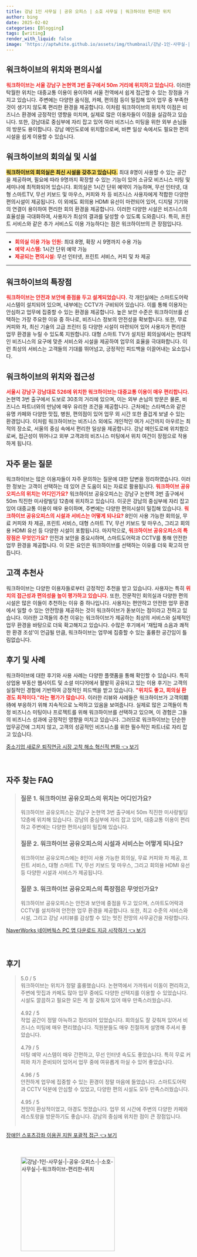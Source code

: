```yaml
---
title: 강남 1인 사무실 | 공유 오피스 | 소호 사무실 | 워크하이브 편리한 위치
author: bing
date: 2025-02-02
categories: [Blogging]
tags: [writing]
render_with_liquid: false
image: 'https://aptwhite.github.io/assets/img/thumbnail/강남-1인-사무실-|-공유-오피스-|-소호-사무실-|-워크하이브-편리한-위치.webp'
---
```



<h2 id='위치과편의시설'>워크하이브의 위치와 편의시설</h2>

<p><b><span style="color: #ee2323;">워크하이브는 서울 강남구 논현역 3번 출구에서 50m 거리에 위치하고 있습니다.</span></b> 이러한 탁월한 위치는 대중교통 이용이 용이하여 서울 전역에서 쉽게 접근할 수 있는 장점을 가지고 있습니다. 주변에는 다양한 음식점, 카페, 편의점 등이 밀집해 있어 업무 중 부족한 것이 생기지 않도록 편리한 환경을 제공합니다. 이처럼 워크하이브의 위치적 이점은 비즈니스 환경에 긍정적인 영향을 미치며, 실제로 많은 이용자들이 이점을 실감하고 있습니다. 또한, 강남대로 중심부에 자리 잡고 있어 여러 비즈니스 미팅을 위한 외부 손님들의 방문도 용이합니다. 강남 메인도로에 위치함으로써, 바쁜 일상 속에서도 필요한 편의시설을 쉽게 이용할 수 있습니다.</p>

<h2 id='회의실시설'>워크하이브의 회의실 및 시설</h2>

<p><b><span style="background-color: #ffe066;">워크하이브의 회의실은 최신 시설을 갖추고 있습니다.</span></b> 최대 8명이 사용할 수 있는 공간을 제공하며, 필요에 따라 9명까지 확장할 수 있는 기능이 있어 소규모 비즈니스 미팅 및 세미나에 최적화되어 있습니다. 회의실은 1시간 단위 예약이 가능하며, 무선 인터넷, 대형 스마트TV, 무선 키보드 및 마우스, 커피와 차 등 비즈니스 사용자에게 적합한 다양한 편의시설이 제공됩니다. 이 외에도 회의용 HDMI 유선이 마련되어 있어, 디지털 기기와의 연결이 용이하여 편리한 회의 환경을 제공합니다. 이러한 다양한 시설은 비즈니스의 효율성을 극대화하여, 사용자가 최상의 결과를 달성할 수 있도록 도와줍니다. 특히, 프린트 서비스와 같은 추가 서비스도 이용 가능하다는 점은 워크하이브의 큰 장점입니다.</p>

<hr />

<ul>
    <li><b><span style="color: #ee2323;">회의실 이용 가능 인원:</span></b> 최대 8명, 확장 시 9명까지 수용 가능</li>
    <li><b><span style="color: #ee2323;">예약 시스템:</span></b> 1시간 단위 예약 가능</li>
    <li><b><span style="color: #ee2323;">제공되는 편의시설:</span></b> 무선 인터넷, 프린트 서비스, 커피 및 차 제공</li>
</ul>

<hr />

<h2 id='특장점'>워크하이브의 특장점</h2>

<p><b><span style="color: #ee2323;">워크하이브는 안전과 보안에 중점을 두고 설계되었습니다.</span></b> 각 개인실에는 스마트도어락 시스템이 설치되어 있으며, 내부에는 CCTV가 구비되어 있습니다. 이를 통해 이용자는 안심하고 업무에 집중할 수 있는 환경을 제공합니다. 높은 보안 수준은 워크하이브를 선택하는 가장 주요한 이유 중 하나로, 비즈니스 정보의 안전성을 확보합니다. 또한, 무료 커피와 차, 최신 기술의 고급 프린터 등 다양한 시설이 마련되어 있어 사용자가 편리한 업무 환경을 누릴 수 있도록 지원합니다. 대형 스마트 TV가 설치된 회의실에서는 현대적인 비즈니스의 요구에 맞춘 서비스와 시설을 제공하여 업무의 효율을 극대화합니다. 이런 최상의 서비스는 고객들의 기대를 뛰어넘고, 긍정적인 피드백을 이끌어내는 요소입니다.</p>

<h2 id='위치와접근성'>워크하이브의 위치와 접근성</h2>

<p><b><span style="color: #ee2323;">서울시 강남구 강남대로 526에 위치한 워크하이브는 대중교통 이용이 매우 편리합니다.</span></b> 논현역 3번 출구에서 도보로 30초의 거리에 있으며, 이는 외부 손님의 방문은 물론, 비즈니스 파트너와의 만남에 매우 유리한 조건을 제공합니다. 근처에는 스타벅스와 같은 유명 카페와 다양한 맛집, 병원, 편의점이 있어 업무 외 시간 또한 즐겁게 보낼 수 있는 환경입니다. 이처럼 워크하이브는 비즈니스 외에도 개인적인 여가 시간까지 아우르는 최적의 장소로, 서울의 중심 속에서 편리한 일상을 제공합니다. 강남 메인도로에 위치함으로써, 접근성이 뛰어나고 외부 고객과의 비즈니스 미팅에서 위치 여건이 장점으로 작용하게 됩니다.</p>

<h2 id='자주묻는질문'>자주 묻는 질문</h2>

<p>워크하이브는 많은 이용자들이 자주 문의하는 질문에 대한 답변을 정리하였습니다. 이러한 정보는 고객이 선택하는 데 있어 큰 도움이 되는 자료로 활용됩니다. <b><span style="color: #ee2323;">워크하이브 공유오피스의 위치는 어디인가요?</span></b> 워크하이브 공유오피스는 강남구 논현역 3번 출구에서 50m 직진한 미사랑빌딩 12층에 위치하고 있습니다. 이곳은 강남의 중심부에 자리 잡고 있어 대중교통 이용이 매우 용이하며, 주변에는 다양한 편의시설이 밀집해 있습니다. <b><span style="color: #ee2323;">워크하이브 공유오피스의 시설과 서비스는 어떻게 되나요?</span></b> 8인이 사용 가능한 회의실, 무료 커피와 차 제공, 프린트 서비스, 대형 스마트 TV, 무선 키보드 및 마우스, 그리고 회의용 HDMI 유선 등 다양한 시설이 포함됩니다. 마지막으로, <b><span style="color: #ee2323;">워크하이브 공유오피스의 특장점은 무엇인가요?</span></b> 안전과 보안을 중요시하며, 스마트도어락과 CCTV를 통해 안전한 업무 환경을 제공합니다. 이 모든 요인은 워크하이브를 선택하는 이유를 더욱 확고히 만듭니다.</p>

<h2 id='고객추천사'>고객 추천사</h2>

<p>워크하이브는 다양한 이용자들로부터 긍정적인 추천을 받고 있습니다. 사용자는 특히 <b><span style="color: #ee2323;">위치의 접근성과 편의성을 높이 평가하고 있습니다.</span></b> 또한, 전문적인 회의실과 다양한 편의시설은 많은 이들이 추천하는 이유 중 하나입니다. 사용자는 편안하고 안전한 업무 환경에서 일할 수 있는 안전망을 제공하는 것이 워크하이브가 돋보이는 점이라고 전하고 있습니다. 이러한 고객들의 추천 이유는 워크하이브가 제공하는 최상의 서비스와 실제적인 업무 환경을 바탕으로 더욱 확고해지고 있습니다. 수많은 후기에서 '재탑재 소음과 쾌적한 환경 조성'이 언급될 만큼, 워크하이브는 업무에 집중할 수 있는 훌륭한 공간임이 틀림없습니다.</p>

<h2 id='후기및사례'>후기 및 사례</h2>

<p>워크하이브에 대한 후기와 사용 사례는 다양한 플랫품을 통해 확인할 수 있습니다. 특히 상업용 부동산 웹사이트 및 소셜 미디어에서 활발히 공유되고 있는 이용 후기는 고객의 실질적인 경험에 기반하여 긍정적인 피드백을 받고 있습니다. <b><span style="color: #ee2323;">"위치도 좋고, 회의실 환경도 최적이다."라는 평가가 많습니다.</span></b> 이러한 리뷰와 사례들은 워크하이브가 고객의期待에 부응하기 위해 지속적으로 노력하고 있음을 보여줍니다. 실제로 많은 고객들이 특정 비즈니스 미팅이나 프로젝트를 위해 워크하이브를 선택하고 있으며, 이 경험은 그들의 비즈니스 성과에 긍정적인 영향을 미치고 있습니다. 그러므로 워크하이브는 단순한 업무공간에 그치지 않고, 고객의 성공적인 비즈니스를 위한 필수적인 파트너로 자리 잡고 있습니다.</p>


<p><a class="click-button" title="중소기업 새로운 퇴직연금 시장 고착 해소 혁신적 변화" href="https://aptwhite.github.io/posts/%EC%A4%91%EC%86%8C%EA%B8%B0%EC%97%85-%EC%83%88%EB%A1%9C%EC%9A%B4-%ED%87%B4%EC%A7%81%EC%97%B0%EA%B8%88-%EC%8B%9C%EC%9E%A5-%EA%B3%A0%EC%B0%A9-%ED%95%B4%EC%86%8C-%ED%98%81%EC%8B%A0%EC%A0%81-%EB%B3%80%ED%99%94/" rel="dofollow">중소기업 새로운 퇴직연금 시장 고착 해소 혁신적 변화 👈 보기</a></p><br>
<h2 id='자주_찾는_FAQ'>자주 찾는 FAQ</h2>
<div itemscope="" itemtype="https://schema.org/FAQPage"> 
<blockquote> 
<div itemscope="" itemprop="mainEntity" itemtype="https://schema.org/Question"> 
<h3 itemprop="name">질문 1. 워크하이브 공유오피스의 위치는 어디인가요?</h3> 
<div itemscope="" itemprop="acceptedAnswer" itemtype="https://schema.org/Answer"> 
<span itemprop="text"> 
<p>워크하이브 공유오피스는 강남구 논현역 3번 출구에서 50m 직진한 미사랑빌딩 12층에 위치해 있습니다. 강남의 중심부에 자리 잡고 있어, 대중교통 이용이 편리하고 주변에는 다양한 편의시설이 밀집해 있습니다.</p> 
</span> 
</div> 
</div> 
<div itemscope="" itemprop="mainEntity" itemtype="https://schema.org/Question"> 
<h3 itemprop="name">질문 2. 워크하이브 공유오피스의 시설과 서비스는 어떻게 되나요?</h3> 
<div itemscope="" itemprop="acceptedAnswer" itemtype="https://schema.org/Answer"> 
<span itemprop="text"> 
<p>워크하이브 공유오피스에는 8인이 사용 가능한 회의실, 무료 커피와 차 제공, 프린트 서비스, 대형 스마트 TV, 무선 키보드 및 마우스, 그리고 회의용 HDMI 유선 등 다양한 시설과 서비스가 제공됩니다.</p> 
</span> 
</div> 
</div> 
<div itemscope="" itemprop="mainEntity" itemtype="https://schema.org/Question"> 
<h3 itemprop="name">질문 3. 워크하이브 공유오피스의 특장점은 무엇인가요?</h3> 
<div itemscope="" itemprop="acceptedAnswer" itemtype="https://schema.org/Answer"> 
<span itemprop="text"> 
<p>워크하이브 공유오피스는 안전과 보안에 중점을 두고 있으며, 스마트도어락과 CCTV를 설치하여 안전한 업무 환경을 제공합니다. 또한, 최고 수준의 서비스와 시설, 그리고 강남 시티뷰를 감상할 수 있는 멋진 전망의 사무공간을 자랑합니다.</p> 
</span> 
</div> 
</div> 
</blockquote> 
</div>
<p><a class="click-button" title="NaverWorks 네이버웍스 PC 앱 다운로드 지금 시작하기" href="https://aptwhite.github.io/posts/NaverWorks-%EB%84%A4%EC%9D%B4%EB%B2%84%EC%9B%8D%EC%8A%A4-PC-%EC%95%B1-%EB%8B%A4%EC%9A%B4%EB%A1%9C%EB%93%9C-%EC%A7%80%EA%B8%88-%EC%8B%9C%EC%9E%91%ED%95%98%EA%B8%B0/" rel="dofollow">NaverWorks 네이버웍스 PC 앱 다운로드 지금 시작하기 👈 보기</a></p><br>
<h2 id='후기'>후기</h2>
<div itemscope itemtype="https://schema.org/Product">
  <blockquote>
  <div itemprop="review" itemscope itemtype="https://schema.org/Review">
      <div itemprop="reviewRating" itemscope itemtype="https://schema.org/Rating"> <span itemprop="ratingValue">5.0</span> / <span itemprop="bestRating">5</span> </div>
      <span itemprop="reviewBody">워크하이브는 위치가 정말 훌륭했습니다. 논현역에서 가까워서 이동이 편리하고, 주변에 맛집과 카페도 많아 업무 중에도 다양한 선택지를 이용할 수 있었습니다. 시설도 깔끔하고 필요한 모든 게 잘 갖춰져 있어 매우 만족스러웠습니다.</span>
  </div>
  <br>
  <div itemprop="review" itemscope itemtype="https://schema.org/Review">
      <div itemprop="reviewRating" itemscope itemtype="https://schema.org/Rating"> <span itemprop="ratingValue">4.92</span> / <span itemprop="bestRating">5</span> </div>
      <span itemprop="reviewBody">작업 공간이 정말 아늑하고 정리되어 있었습니다. 회의실도 잘 갖춰져 있어서 비즈니스 미팅에 매우 편리했습니다. 직원분들도 매우 친절하게 설명해 주셔서 좋았습니다.</span>
  </div>
  <br>
  <div itemprop="review" itemscope itemtype="https://schema.org/Review">
      <div itemprop="reviewRating" itemscope itemtype="https://schema.org/Rating"> <span itemprop="ratingValue">4.79</span> / <span itemprop="bestRating">5</span> </div>
      <span itemprop="reviewBody">미팅 예약 시스템이 매우 간편하고, 무선 인터넷 속도도 좋았습니다. 특히 무료 커피와 차가 준비되어 있어서 업무 중에 여유롭게 마실 수 있어 좋았습니다.</span>
  </div>
  <br>
  <div itemprop="review" itemscope itemtype="https://schema.org/Review">
      <div itemprop="reviewRating" itemscope itemtype="https://schema.org/Rating"> <span itemprop="ratingValue">4.96</span> / <span itemprop="bestRating">5</span> </div>
      <span itemprop="reviewBody">안전하게 업무에 집중할 수 있는 환경이 정말 마음에 들었습니다. 스마트도어락과 CCTV 덕분에 안심할 수 있었고, 다양한 편의 시설도 모두 만족스러웠습니다.</span>
  </div>
  <br>
  <div itemprop="review" itemscope itemtype="https://schema.org/Review">
      <div itemprop="reviewRating" itemscope itemtype="https://schema.org/Rating"> <span itemprop="ratingValue">4.95</span> / <span itemprop="bestRating">5</span> </div>
      <span itemprop="reviewBody">전망이 환상적이었고, 야경도 멋졌습니다. 업무 외 시간에 주변의 다양한 카페와 레스토랑을 방문하기도 좋습니다. 강남의 중심에 위치한 점이 큰 장점입니다.</span>
  </div>
  <br>
  </blockquote>
</div>
<p><a class="click-button" title="장애인 스포츠강좌 이용권 지원 포괄적 접근" href="https://aptwhite.github.io/posts/%EC%9E%A5%EC%95%A0%EC%9D%B8-%EC%8A%A4%ED%8F%AC%EC%B8%A0%EA%B0%95%EC%A2%8C-%EC%9D%B4%EC%9A%A9%EA%B6%8C-%EC%A7%80%EC%9B%90-%ED%8F%AC%EA%B4%84%EC%A0%81-%EC%A0%91%EA%B7%BC/" rel="dofollow">장애인 스포츠강좌 이용권 지원 포괄적 접근 👈 보기</a></p><br>
<figure class="image"><img src="https://aptwhite.github.io/assets/img/thumbnail/강남-1인-사무실-|-공유-오피스-|-소호-사무실-|-워크하이브-편리한-위치.webp" alt="강남-1인-사무실-|-공유-오피스-|-소호-사무실-|-워크하이브-편리한-위치" width="256" height="256"></figure>